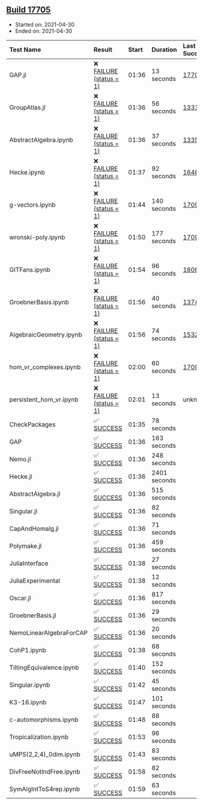 ## [Build 17705](https://oscarci.mathematik.uni-kl.de/job/oscar/17705/)

* Started on: 2021-04-30
* Ended on: 2021-04-30

| Test Name    | Result | Start | Duration | Last Success | First Failure |
|:-------------|:-------|:------|:---------|:-------------|:--------------|
| GAP.jl | ❌ [FAILURE (status = 1)](https://oscarci.mathematik.uni-kl.de/job/oscar/17705/artifact/logs/build-17705/GAP.jl.log) | 01:36 | 13 seconds | [17704](https://oscarci.mathematik.uni-kl.de/job/oscar/17704/) | [17705](https://oscarci.mathematik.uni-kl.de/job/oscar/17705/) |
| GroupAtlas.jl | ❌ [FAILURE (status = 1)](https://oscarci.mathematik.uni-kl.de/job/oscar/17705/artifact/logs/build-17705/GroupAtlas.jl.log) | 01:36 | 56 seconds | [13311](https://oscarci.mathematik.uni-kl.de/job/oscar/13311/) | [13312](https://oscarci.mathematik.uni-kl.de/job/oscar/13312/) |
| AbstractAlgebra.ipynb | ❌ [FAILURE (status = 1)](https://oscarci.mathematik.uni-kl.de/job/oscar/17705/artifact/logs/build-17705/AbstractAlgebra.ipynb.log) | 01:36 | 37 seconds | [13355](https://oscarci.mathematik.uni-kl.de/job/oscar/13355/) | [13356](https://oscarci.mathematik.uni-kl.de/job/oscar/13356/) |
| Hecke.ipynb | ❌ [FAILURE (status = 1)](https://oscarci.mathematik.uni-kl.de/job/oscar/17705/artifact/logs/build-17705/Hecke.ipynb.log) | 01:37 | 92 seconds | [16463](https://oscarci.mathematik.uni-kl.de/job/oscar/16463/) | [16464](https://oscarci.mathematik.uni-kl.de/job/oscar/16464/) |
| g-vectors.ipynb | ❌ [FAILURE (status = 1)](https://oscarci.mathematik.uni-kl.de/job/oscar/17705/artifact/logs/build-17705/g-vectors.ipynb.log) | 01:44 | 140 seconds | [17099](https://oscarci.mathematik.uni-kl.de/job/oscar/17099/) | [17100](https://oscarci.mathematik.uni-kl.de/job/oscar/17100/) |
| wronski-poly.ipynb | ❌ [FAILURE (status = 1)](https://oscarci.mathematik.uni-kl.de/job/oscar/17705/artifact/logs/build-17705/wronski-poly.ipynb.log) | 01:50 | 177 seconds | [17098](https://oscarci.mathematik.uni-kl.de/job/oscar/17098/) | [17099](https://oscarci.mathematik.uni-kl.de/job/oscar/17099/) |
| GITFans.ipynb | ❌ [FAILURE (status = 1)](https://oscarci.mathematik.uni-kl.de/job/oscar/17705/artifact/logs/build-17705/GITFans.ipynb.log) | 01:54 | 96 seconds | [16068](https://oscarci.mathematik.uni-kl.de/job/oscar/16068/) | [16069](https://oscarci.mathematik.uni-kl.de/job/oscar/16069/) |
| GroebnerBasis.ipynb | ❌ [FAILURE (status = 1)](https://oscarci.mathematik.uni-kl.de/job/oscar/17705/artifact/logs/build-17705/GroebnerBasis.ipynb.log) | 01:56 | 40 seconds | [13748](https://oscarci.mathematik.uni-kl.de/job/oscar/13748/) | [13749](https://oscarci.mathematik.uni-kl.de/job/oscar/13749/) |
| AlgebraicGeometry.ipynb | ❌ [FAILURE (status = 1)](https://oscarci.mathematik.uni-kl.de/job/oscar/17705/artifact/logs/build-17705/AlgebraicGeometry.ipynb.log) | 01:56 | 74 seconds | [15322](https://oscarci.mathematik.uni-kl.de/job/oscar/15322/) | [15323](https://oscarci.mathematik.uni-kl.de/job/oscar/15323/) |
| hom_vr_complexes.ipynb | ❌ [FAILURE (status = 1)](https://oscarci.mathematik.uni-kl.de/job/oscar/17705/artifact/logs/build-17705/hom_vr_complexes.ipynb.log) | 02:00 | 60 seconds | [17099](https://oscarci.mathematik.uni-kl.de/job/oscar/17099/) | [17100](https://oscarci.mathematik.uni-kl.de/job/oscar/17100/) |
| persistent_hom_vr.ipynb | ❌ [FAILURE (status = 1)](https://oscarci.mathematik.uni-kl.de/job/oscar/17705/artifact/logs/build-17705/persistent_hom_vr.ipynb.log) | 02:01 | 13 seconds | unknown | unknown |
| CheckPackages | ✅ [SUCCESS](https://oscarci.mathematik.uni-kl.de/job/oscar/17705/artifact/logs/build-17705/CheckPackages.log) | 01:35 | 78 seconds |  |  |
| GAP | ✅ [SUCCESS](https://oscarci.mathematik.uni-kl.de/job/oscar/17705/artifact/logs/build-17705/GAP.log) | 01:36 | 163 seconds |  |  |
| Nemo.jl | ✅ [SUCCESS](https://oscarci.mathematik.uni-kl.de/job/oscar/17705/artifact/logs/build-17705/Nemo.jl.log) | 01:36 | 248 seconds |  |  |
| Hecke.jl | ✅ [SUCCESS](https://oscarci.mathematik.uni-kl.de/job/oscar/17705/artifact/logs/build-17705/Hecke.jl.log) | 01:36 | 2401 seconds |  |  |
| AbstractAlgebra.jl | ✅ [SUCCESS](https://oscarci.mathematik.uni-kl.de/job/oscar/17705/artifact/logs/build-17705/AbstractAlgebra.jl.log) | 01:36 | 515 seconds |  |  |
| Singular.jl | ✅ [SUCCESS](https://oscarci.mathematik.uni-kl.de/job/oscar/17705/artifact/logs/build-17705/Singular.jl.log) | 01:36 | 82 seconds |  |  |
| CapAndHomalg.jl | ✅ [SUCCESS](https://oscarci.mathematik.uni-kl.de/job/oscar/17705/artifact/logs/build-17705/CapAndHomalg.jl.log) | 01:36 | 71 seconds |  |  |
| Polymake.jl | ✅ [SUCCESS](https://oscarci.mathematik.uni-kl.de/job/oscar/17705/artifact/logs/build-17705/Polymake.jl.log) | 01:36 | 459 seconds |  |  |
| JuliaInterface | ✅ [SUCCESS](https://oscarci.mathematik.uni-kl.de/job/oscar/17705/artifact/logs/build-17705/JuliaInterface.log) | 01:38 | 27 seconds |  |  |
| JuliaExperimental | ✅ [SUCCESS](https://oscarci.mathematik.uni-kl.de/job/oscar/17705/artifact/logs/build-17705/JuliaExperimental.log) | 01:38 | 12 seconds |  |  |
| Oscar.jl | ✅ [SUCCESS](https://oscarci.mathematik.uni-kl.de/job/oscar/17705/artifact/logs/build-17705/Oscar.jl.log) | 01:36 | 817 seconds |  |  |
| GroebnerBasis.jl | ✅ [SUCCESS](https://oscarci.mathematik.uni-kl.de/job/oscar/17705/artifact/logs/build-17705/GroebnerBasis.jl.log) | 01:36 | 29 seconds |  |  |
| NemoLinearAlgebraForCAP | ✅ [SUCCESS](https://oscarci.mathematik.uni-kl.de/job/oscar/17705/artifact/logs/build-17705/NemoLinearAlgebraForCAP.log) | 01:36 | 20 seconds |  |  |
| CohP1.ipynb | ✅ [SUCCESS](https://oscarci.mathematik.uni-kl.de/job/oscar/17705/artifact/logs/build-17705/CohP1.ipynb.log) | 01:38 | 68 seconds |  |  |
| TiltingEquivalence.ipynb | ✅ [SUCCESS](https://oscarci.mathematik.uni-kl.de/job/oscar/17705/artifact/logs/build-17705/TiltingEquivalence.ipynb.log) | 01:40 | 152 seconds |  |  |
| Singular.ipynb | ✅ [SUCCESS](https://oscarci.mathematik.uni-kl.de/job/oscar/17705/artifact/logs/build-17705/Singular.ipynb.log) | 01:42 | 45 seconds |  |  |
| K3-16.ipynb | ✅ [SUCCESS](https://oscarci.mathematik.uni-kl.de/job/oscar/17705/artifact/logs/build-17705/K3-16.ipynb.log) | 01:47 | 101 seconds |  |  |
| c-automorphisms.ipynb | ✅ [SUCCESS](https://oscarci.mathematik.uni-kl.de/job/oscar/17705/artifact/logs/build-17705/c-automorphisms.ipynb.log) | 01:48 | 88 seconds |  |  |
| Tropicalization.ipynb | ✅ [SUCCESS](https://oscarci.mathematik.uni-kl.de/job/oscar/17705/artifact/logs/build-17705/Tropicalization.ipynb.log) | 01:53 | 96 seconds |  |  |
| uMPS(2,2,4)_0dim.ipynb | ✅ [SUCCESS](https://oscarci.mathematik.uni-kl.de/job/oscar/17705/artifact/logs/build-17705/uMPS-2-2-4-_0dim.ipynb.log) | 01:43 | 83 seconds |  |  |
| DivFreeNotIndFree.ipynb | ✅ [SUCCESS](https://oscarci.mathematik.uni-kl.de/job/oscar/17705/artifact/logs/build-17705/DivFreeNotIndFree.ipynb.log) | 01:58 | 82 seconds |  |  |
| SymAlgIntToS4rep.ipynb | ✅ [SUCCESS](https://oscarci.mathematik.uni-kl.de/job/oscar/17705/artifact/logs/build-17705/SymAlgIntToS4rep.ipynb.log) | 01:59 | 63 seconds |  |  |
